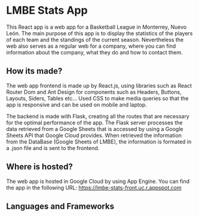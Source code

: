 # LMBE Stats App
This React app is a web app for a Basketball League in Monterrey, Nuevo León.
The main purpose of this app is to display the statistics of the players of each team and the standings of the current season. Nevertheless the web also serves as a regular web for a company, where you can find information about the company, what they do and how to contact them.

## How its made?
The web app frontend is made up by React.js, using libraries such as React Router Dom and Ant Design for components such as Headers, Buttons, Layouts, Siders, Tables etc... 
Used CSS to make media queries so that the app is responsive and can be used on mobile and laptop. 

The backend is made with Flask, creating all the routes that are necessary for the optimal performance of the app. 
The Flask server processes the data retrieved from a Google Sheets that is accessed by using a Google Sheets API that Google Cloud provides. When retrieved the information from the DataBase (Google Sheets of LMBE), the information is formated in a .json file and is sent to the frontend. 

## Where is hosted?
The web app is hosted in Google Cloud by using App Engine. You can find the app in the following URL:
https://lmbe-stats-front.uc.r.appspot.com

## Languages and Frameworks
